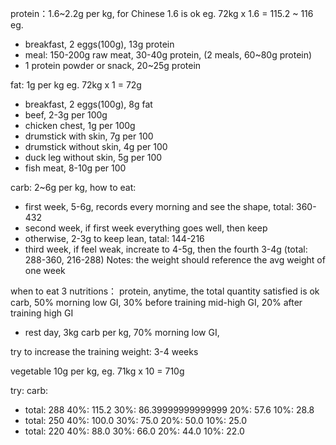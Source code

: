 protein：1.6~2.2g per kg, for Chinese 1.6 is ok
eg. 72kg x 1.6 = 115.2 ~ 116
eg. 
- breakfast, 2 eggs(100g), 13g protein
- meal: 150-200g raw meat, 30-40g protein, (2 meals, 60~80g protein)
- 1 protein powder or snack, 20~25g protein

fat: 1g per kg
eg. 72kg x 1 = 72g
- breakfast, 2 eggs(100g), 8g fat
- beef, 2-3g per 100g
- chicken chest, 1g per 100g
- drumstick with skin, 7g per 100
- drumstick without skin, 4g per 100
- duck leg without skin, 5g per 100
- fish meat, 8-10g per 100


carb: 2~6g per kg,
how to eat:
- first week, 5-6g, records every morning and see the shape, total: 360-432
- second week, if first week everything goes well, then keep
- otherwise, 2-3g to keep lean, tatal: 144-216
- third week, if feel weak, increate to 4-5g, then the fourth 3-4g (total: 288-360, 216-288)
Notes: the weight should reference the avg weight of one week

when to eat 3 nutritions：
protein, anytime, the total quantity satisfied is ok
carb, 50% morning low GI, 30% before training mid-high GI, 20% after training high GI
- rest day, 3kg carb per kg, 70% morning low GI, 

try to increase the training weight: 3-4 weeks

vegetable 10g per kg, eg. 71kg x 10 = 710g

try:
carb:
- total: 288 40%: 115.2 30%: 86.39999999999999 20%: 57.6 10%: 28.8
- total: 250 40%: 100.0 30%: 75.0 20%: 50.0 10%: 25.0 
- total: 220 40%: 88.0 30%: 66.0 20%: 44.0 10%: 22.0



